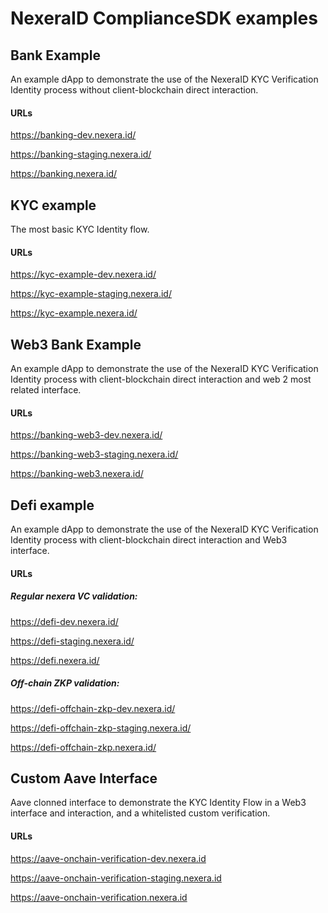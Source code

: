 # NexeraID ComplianceSDK examples

## Bank Example

An example dApp to demonstrate the use of the NexeraID KYC Verification Identity process without client-blockchain direct interaction.

#### URLs

https://banking-dev.nexera.id/

https://banking-staging.nexera.id/

https://banking.nexera.id/

## KYC example

The most basic KYC Identity flow.

#### URLs

https://kyc-example-dev.nexera.id/

https://kyc-example-staging.nexera.id/

https://kyc-example.nexera.id/

## Web3 Bank Example

An example dApp to demonstrate the use of the NexeraID KYC Verification Identity process with client-blockchain direct interaction and web 2 most related interface.

#### URLs

https://banking-web3-dev.nexera.id/

https://banking-web3-staging.nexera.id/

https://banking-web3.nexera.id/

## Defi example

An example dApp to demonstrate the use of the NexeraID KYC Verification Identity process with client-blockchain direct interaction and Web3 interface.

#### URLs

##### Regular nexera VC validation:

https://defi-dev.nexera.id/

https://defi-staging.nexera.id/

https://defi.nexera.id/

##### Off-chain ZKP validation:

https://defi-offchain-zkp-dev.nexera.id/

https://defi-offchain-zkp-staging.nexera.id/

https://defi-offchain-zkp.nexera.id/

## Custom Aave Interface

Aave clonned interface to demonstrate the KYC Identity Flow in a Web3 interface and interaction, and a whitelisted custom verification.

#### URLs

https://aave-onchain-verification-dev.nexera.id

https://aave-onchain-verification-staging.nexera.id

https://aave-onchain-verification.nexera.id
